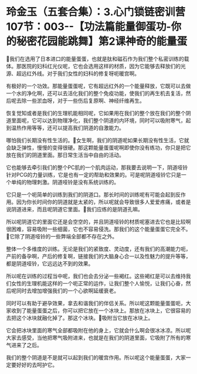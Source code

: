 # 玲金玉（五套合集）：3.心门锁链密训营 107节：003--【功法篇能量御蛋功-你的秘密花园能跳舞】第2课神奇的能量蛋

🎼我们在选用了日本进口的能量蛋蛋，也就是肽和磁石作为我们整个私密训练的载体。那医院的妇科红光仪呢，它也会选用这样的材质，因为它能够去释放们的光源、超远红外线。对于我们女性的妇科的修复呀呃暖宫啊。

有极好的一个功效。那能量蛋蛋呢，它有超远红外的一个能量释放，它既可以去做一个水的净化啊，还可以去活化我们的整个免疫功能，使我们的再生机去复活，然后呢去除一些淤血呀，对于一些伤后复原啊、神经纤维再生。

恢复觉知或者是我们的生理机能相同呢，它如果用在我们的整个放在我们的整个阴道里面呢，它可以达到物理净化，我们整个阴道的内环境，同时可以吸附寒气，起到温热作用等等，还可以提高我们阴道的自激能力。

哪怕我们长期没有性生活的。🎼女生啊，我们的阴道呢如果长期没有性生活，它就会缺乏弹性，慢慢的变得很硬。那这颗能量蛋蛋呢啊即使你没有练功，你只是把它放在我们的阴道里面。那日常生活当中自由的活动。

它也能够去牵引我们的整个PC肌的一个肌肉运动，那我要去说明一下，阴道哑铃针对PCG的力量训练，它是也有一定的帮助和效果的。可是呢阴道哑铃它只是一个单纯的物理刺激。阴道哑铃是没有系统训练的。

它只是一个呃简单的训练到我们的阴道口。那长时间的训练呢有可能会起到反作用。因为你长时间你的阴道就是太紧的，所以呢就会导致很多人爱爱疼痛，或者是说阴道进来，而且呢阴道它里面。🎼我们应练的是阴道孔嘛。

所以呢阴道它的里面它还是会空空的，并且阴道哑铃的材质呢塞进去它也是比较啊很困难，容易吸附一些细菌，它也不容易侵洗。那我们的这个能量蛋蛋它完全不。🎼它除了阴道哑铃的一些弊端全部都不存在之外。

整体一个多维度的训练。无论是我们的紧致度、灵动度，还有我们的高潮能力呃，产前的备孕啊，产后的修复啊，链接我们的大脑身心合一以及性魅力的提升等等，都是阴道哑铃，它远远达不到的效果。

所以呢在训练的过程当中呢，我们也会去分泌一些褐红。这些褐红是可以去维持我们女性的生理机能这样的一个呃正常的运作，让我们整个人愉悦，让我们心奋，然后呢同时去增加增强我们的一个心欲啊延缓衰老。

同时可以有助于避孕效果，拿去和谐我们的伴侣关系。所以呢这颗能量蛋蛋呃，大家收到了能量蛋蛋之后，你可以把它放在一个冰块上。那放在冰块上，它很容易的去把这个冰块就融化掉了。那这个冰块。🎼吸附当它放在冰块上。

它会把冰块里面的寒气全部都吸附在他的身上，它就会什么啊会很冰冰凉。所以呢大家去感受，当他把寒气吸附进来，也就是在我们的阴道里面，它吸附了所有的寒气进来了之后。

我们的整个阴道是不是就可以起到我们的暖宫作用。所以呢这个能量蛋蛋，大家一定要好好的去呵护它。